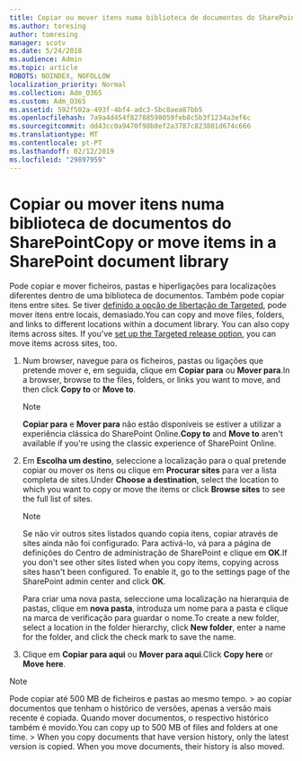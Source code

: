```yaml
---
title: Copiar ou mover itens numa biblioteca de documentos do SharePoint
ms.author: toresing
author: tomresing
manager: scotv
ms.date: 5/24/2018
ms.audience: Admin
ms.topic: article
ROBOTS: NOINDEX, NOFOLLOW
localization_priority: Normal
ms.collection: Adm_O365
ms.custom: Adm_O365
ms.assetid: 592f502a-493f-4bf4-adc3-5bc8aea87bb5
ms.openlocfilehash: 7a9a4d454f82788598059feb8c5b3f1234a3ef6c
ms.sourcegitcommit: dd43cc0a9470f98b8ef2a3787c823801d674c666
ms.translationtype: MT
ms.contentlocale: pt-PT
ms.lasthandoff: 02/12/2019
ms.locfileid: "29897959"
---
```

# <a name="copy-or-move-items-in-a-sharepoint-document-library"></a><span data-ttu-id="0b154-102">Copiar ou mover itens numa biblioteca de documentos do SharePoint</span><span class="sxs-lookup"><span data-stu-id="0b154-102">Copy or move items in a SharePoint document library</span></span>

<span data-ttu-id="0b154-p101">Pode copiar e mover ficheiros, pastas e hiperligações para localizações diferentes dentro de uma biblioteca de documentos. Também pode copiar itens entre sites. Se tiver [definido a opção de libertação de Targeted](https://go.microsoft.com/fwlink/?linkid=622980), pode mover itens entre locais, demasiado.</span><span class="sxs-lookup"><span data-stu-id="0b154-p101">You can copy and move files, folders, and links to different locations within a document library. You can also copy items across sites. If you've [set up the Targeted release option](https://go.microsoft.com/fwlink/?linkid=622980), you can move items across sites, too.</span></span>
  
1. <span data-ttu-id="0b154-106">Num browser, navegue para os ficheiros, pastas ou ligações que pretende mover e, em seguida, clique em **Copiar para** ou **Mover para**.</span><span class="sxs-lookup"><span data-stu-id="0b154-106">In a browser, browse to the files, folders, or links you want to move, and then click **Copy to** or **Move to**.</span></span>
    
    > [!NOTE]
    > <span data-ttu-id="0b154-107">**Copiar para** e **Mover para** não estão disponíveis se estiver a utilizar a experiência clássica do SharePoint Online.</span><span class="sxs-lookup"><span data-stu-id="0b154-107">**Copy to** and **Move to** aren't available if you're using the classic experience of SharePoint Online.</span></span> 
  
2. <span data-ttu-id="0b154-108">Em **Escolha um destino**, seleccione a localização para o qual pretende copiar ou mover os itens ou clique em **Procurar sites** para ver a lista completa de sites.</span><span class="sxs-lookup"><span data-stu-id="0b154-108">Under **Choose a destination**, select the location to which you want to copy or move the items or click **Browse sites** to see the full list of sites.</span></span> 
    
    > [!NOTE]
    > <span data-ttu-id="0b154-p102">Se não vir outros sites listados quando copia itens, copiar através de sites ainda não foi configurado. Para activá-lo, vá para a página de definições do Centro de administração de SharePoint e clique em **OK**.</span><span class="sxs-lookup"><span data-stu-id="0b154-p102">If you don't see other sites listed when you copy items, copying across sites hasn't been configured. To enable it, go to the settings page of the SharePoint admin center and click **OK**.</span></span> 
  
    <span data-ttu-id="0b154-111">Para criar uma nova pasta, seleccione uma localização na hierarquia de pastas, clique em **nova pasta**, introduza um nome para a pasta e clique na marca de verificação para guardar o nome.</span><span class="sxs-lookup"><span data-stu-id="0b154-111">To create a new folder, select a location in the folder hierarchy, click **New folder**, enter a name for the folder, and click the check mark to save the name.</span></span>
    
3. <span data-ttu-id="0b154-112">Clique em **Copiar para aqui** ou **Mover para aqui**.</span><span class="sxs-lookup"><span data-stu-id="0b154-112">Click **Copy here** or **Move here**.</span></span>
    
> [!NOTE]
>  <span data-ttu-id="0b154-p103">Pode copiar até 500 MB de ficheiros e pastas ao mesmo tempo. > ao copiar documentos que tenham o histórico de versões, apenas a versão mais recente é copiada. Quando mover documentos, o respectivo histórico também é movido.</span><span class="sxs-lookup"><span data-stu-id="0b154-p103">You can copy up to 500 MB of files and folders at one time. >  When you copy documents that have version history, only the latest version is copied. When you move documents, their history is also moved.</span></span> 
  

